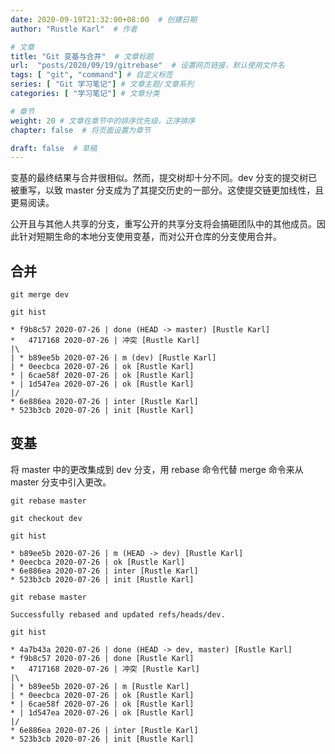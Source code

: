 ```yaml
---
date: 2020-09-19T21:32:00+08:00  # 创建日期
author: "Rustle Karl"  # 作者

# 文章
title: "Git 变基与合并"  # 文章标题
url:  "posts/2020/09/19/gitrebase"  # 设置网页链接，默认使用文件名
tags: [ "git", "command"] # 自定义标签
series: [ "Git 学习笔记"] # 文章主题/文章系列
categories: [ "学习笔记"] # 文章分类

# 章节
weight: 20 # 文章在章节中的排序优先级，正序排序
chapter: false  # 将页面设置为章节

draft: false  # 草稿
---
```


变基的最终结果与合并很相似。然而，提交树却十分不同。dev 分支的提交树已被重写，以致 master 分支成为了其提交历史的一部分。这使提交链更加线性，且更易阅读。

公开且与其他人共享的分支，重写公开的共享分支将会搞砸团队中的其他成员。因此针对短期生命的本地分支使用变基，而对公开仓库的分支使用合并。

## 合并

`git merge dev`

```shell
git hist
```

```
* f9b8c57 2020-07-26 | done (HEAD -> master) [Rustle Karl]
*   4717168 2020-07-26 | 冲突 [Rustle Karl]
|\
| * b89ee5b 2020-07-26 | m (dev) [Rustle Karl]
| * 0eecbca 2020-07-26 | ok [Rustle Karl]
* | 6cae58f 2020-07-26 | ok [Rustle Karl]
* | 1d547ea 2020-07-26 | ok [Rustle Karl]
|/
* 6e886ea 2020-07-26 | inter [Rustle Karl]
* 523b3cb 2020-07-26 | init [Rustle Karl]
```

## 变基

将 master 中的更改集成到 dev 分支，用 rebase 命令代替 merge 命令来从 master 分支中引入更改。

`git rebase master`

```shell
git checkout dev
```

```shell
git hist
```

```
* b89ee5b 2020-07-26 | m (HEAD -> dev) [Rustle Karl]
* 0eecbca 2020-07-26 | ok [Rustle Karl]
* 6e886ea 2020-07-26 | inter [Rustle Karl]
* 523b3cb 2020-07-26 | init [Rustle Karl]
```

```shell
git rebase master
```

```
Successfully rebased and updated refs/heads/dev.
```

```shell
git hist
```

```
* 4a7b43a 2020-07-26 | done (HEAD -> dev, master) [Rustle Karl]
* f9b8c57 2020-07-26 | done [Rustle Karl]
*   4717168 2020-07-26 | 冲突 [Rustle Karl]
|\
| * b89ee5b 2020-07-26 | m [Rustle Karl]
| * 0eecbca 2020-07-26 | ok [Rustle Karl]
* | 6cae58f 2020-07-26 | ok [Rustle Karl]
* | 1d547ea 2020-07-26 | ok [Rustle Karl]
|/
* 6e886ea 2020-07-26 | inter [Rustle Karl]
* 523b3cb 2020-07-26 | init [Rustle Karl]
```
